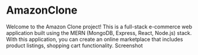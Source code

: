 # AmazonClone
Welcome to the Amazon Clone project! This is a full-stack e-commerce web application built using the MERN (MongoDB, Express, React, Node.js) stack.
With this application, you can create an online marketplace that includes product listings, shopping cart functionality.
Screenshot

